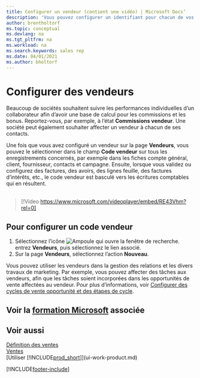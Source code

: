 ```yaml
---
title: Configurer un vendeur (contient une vidéo) | Microsoft Docs’
description: 'Vous pouvez configurer un identifiant pour chacun de vos vendeurs, afin de pouvoir suivre les performances de la personne ou affecter un vendeur à un contact.'
author: brentholtorf
ms.topic: conceptual
ms.devlang: na
ms.tgt_pltfrm: na
ms.workload: na
ms.search.keywords: sales rep
ms.date: 04/01/2021
ms.author: bholtorf
---
```

# Configurer des vendeurs

Beaucoup de sociétés souhaitent suivre les performances individuelles d’un collaborateur afin d’avoir une base de calcul pour les commissions et les bonus. Reportez-vous, par exemple, à l’état **Commissions vendeur**. Une société peut également souhaiter affecter un vendeur à chacun de ses contacts.

Une fois que vous avez configuré un vendeur sur la page **Vendeurs**, vous pouvez le sélectionner dans le champ **Code vendeur** sur tous les enregistrements concernés, par exemple dans les fiches compte général, client, fournisseur, contacts et campagne. Ensuite, lorsque vous validez ou configurez des factures, des avoirs, des lignes feuille, des factures d’intérêts, etc., le code vendeur est basculé vers les écritures comptables qui en résultent.
<br><br>  
> [!Video https://www.microsoft.com/videoplayer/embed/RE43Vhm?rel=0]

## Pour configurer un code vendeur

1. Sélectionnez l’icône ![Ampoule qui ouvre la fenêtre de recherche.](media/ui-search/search_small.png "Dites-moi ce que vous voulez faire") entrez **Vendeurs**, puis sélectionnez le lien associé.
2. Sur la page **Vendeurs**, sélectionnez l’action **Nouveau**.

Vous pouvez utiliser les vendeurs dans la gestion des relations et les divers travaux de marketing. Par exemple, vous pouvez affecter des tâches aux vendeurs, afin que les tâches soient incorporées dans les opportunités de vente affectées au vendeur. Pour plus d’informations, voir [Configurer des cycles de vente opportunité et des étapes de cycle](marketing-how-setup-opportunity-sales-cycles-stages.md).

## Voir la [formation Microsoft](/training/modules/trade-master-data-dynamics-365-business-central/) associée

## Voir aussi

[Définition des ventes](sales-setup-sales.md)  
[Ventes](sales-manage-sales.md)  
[Utiliser [!INCLUDE[prod_short](includes/prod_short.md)]](ui-work-product.md)  


[!INCLUDE[footer-include](includes/footer-banner.md)]
